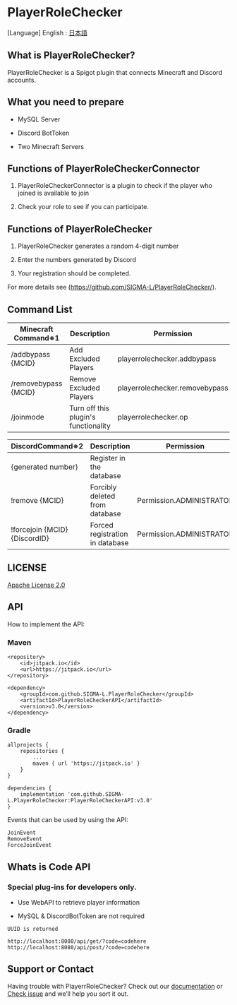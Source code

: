 # PlayerRoleChecker
[Language] English : [日本語](https://rpc-mc.net/ja/)

## What is PlayerRoleChecker?

PlayerRoleChecker is a Spigot plugin that connects Minecraft and Discord accounts.

## What you need to prepare

- MySQL Server

- Discord BotToken

- Two Minecraft Servers

## Functions of PlayerRoleCheckerConnector

1. PlayerRoleCheckerConnector is a plugin to check if the player who joined is available to join

2. Check your role to see if you can participate.

## Functions of PlayerRoleChecker

1. PlayerRoleChecker generates a random 4-digit number

2. Enter the numbers generated by Discord

3. Your registration should be completed.


For more details see (https://github.com/SIGMA-L/PlayerRoleChecker/).

## Command List

| Minecraft Command※1             | Description | Permission |
|---------------------------| --- | --- |
| /addbypass {MCID}    | Add Excluded Players | playerrolechecker.addbypass |
| /removebypass {MCID} | Remove Excluded Players | playerrolechecker.removebypass |
| /joinmode                 | Turn off this plugin's functionality | playerrolechecker.op |

| DiscordCommand※2                      | Description | Permission |
|------------------------------------| --- | --- |
| {generated number}                          | Register in the database |  |
| !remove {MCID}                | Forcibly deleted from database | Permission.ADMINISTRATOR |
| !forcejoin {MCID} {DiscordID} | Forced registration in database | Permission.ADMINISTRATOR |

## LICENSE

[Apache License 2.0](https://github.com/SIGMA-L/PlayerRoleChecker/blob/main/LICENSE)

## API

How to implement the API:

### Maven

    <repository>
        <id>jitpack.io</id>
        <url>https://jitpack.io</url>
    </repository>

	<dependency>
	    <groupId>com.github.SIGMA-L.PlayerRoleChecker</groupId>
	    <artifactId>PlayerRoleCheckerAPI</artifactId>
	    <version>v3.0</version>
	</dependency>

### Gradle

    allprojects {
		repositories {
			...
			maven { url 'https://jitpack.io' }
		}
	}

    dependencies {
        implementation 'com.github.SIGMA-L.PlayerRoleChecker:PlayerRoleCheckerAPI:v3.0'
	}

Events that can be used by using the API:
    
    JoinEvent
    RemoveEvent
    ForceJoinEvent
    
## Whats is Code API

### Special plug-ins for developers only.

- Use WebAPI to retrieve player information

- MySQL & DiscordBotToken are not required

```
UUID is returned

http://localhost:8080/api/get/?code=codehere
http://localhost:8080/api/post/?code=codehere
```

## Support or Contact

Having trouble with PlayerrRoleChecker? Check out our [documentation](https://github.com/SIGMA-L/PlayerRoleChecker/wiki) or [Check issue](https://github.com/SIGMA-L/PlayerRoleChecker/issues) and we’ll help you sort it out.

